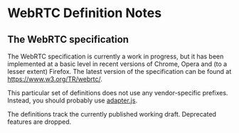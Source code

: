 # WebRTC Definition Notes

## The WebRTC specification

The WebRTC specification is currently a work in progress, but it has been
implemented at a basic level in recent versions of Chrome, Opera and (to a
lesser extent) Firefox. The latest version of the specification can be found at
https://www.w3.org/TR/webrtc/.

This particular set of definitions does not use any vendor-specific prefixes.
Instead, you should probably use
[adapter.js](https://github.com/webrtc/adapter).

The definitions track the currently published working draft. Deprecated features
are dropped.
